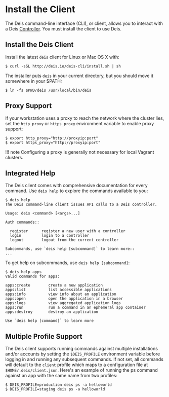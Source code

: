# Install the Client

The Deis command-line interface (CLI), or client, allows you to interact
with a Deis [Controller][]. You must install the client to use Deis.


## Install the Deis Client

Install the latest `deis` client for Linux or Mac OS X with:

    $ curl -sSL http://deis.io/deis-cli/install.sh | sh

The installer puts `deis` in your current directory, but you should move it
somewhere in your $PATH:

    $ ln -fs $PWD/deis /usr/local/bin/deis


## Proxy Support

If your workstation uses a proxy to reach the network where the cluster lies,
set the `http_proxy` or `https_proxy` environment variable to enable proxy support:

    $ export http_proxy="http://proxyip:port"
    $ export https_proxy="http://proxyip:port"

!!! note
    Configuring a proxy is generally not necessary for local Vagrant clusters.


## Integrated Help

The Deis client comes with comprehensive documentation for every command.
Use `deis help` to explore the commands available to you:

    $ deis help
    The Deis command-line client issues API calls to a Deis controller.

    Usage: deis <command> [<args>...]

    Auth commands::

      register      register a new user with a controller
      login         login to a controller
      logout        logout from the current controller

    Subcommands, use `deis help [subcommand]` to learn more::
    ...

To get help on subcommands, use `deis help [subcommand]`:

    $ deis help apps
    Valid commands for apps:

    apps:create        create a new application
    apps:list          list accessible applications
    apps:info          view info about an application
    apps:open          open the application in a browser
    apps:logs          view aggregated application logs
    apps:run           run a command in an ephemeral app container
    apps:destroy       destroy an application

    Use `deis help [command]` to learn more


## Multiple Profile Support


The Deis client supports running commands against multiple installations
and/or accounts by setting the `$DEIS_PROFILE` environment variable
before logging in and running any subsequent commands. If not set, all
commands will default to the `client` profile which maps to
a configuration file at `$HOME/.deis/client.json`. Here's an example
of running the ps command against an app with the same name from two profiles:

    $ DEIS_PROFILE=production deis ps -a helloworld
    $ DEIS_PROFILE=staging deis ps -a helloworld
    

[controller]: ../understanding-deis/components.md#controller
